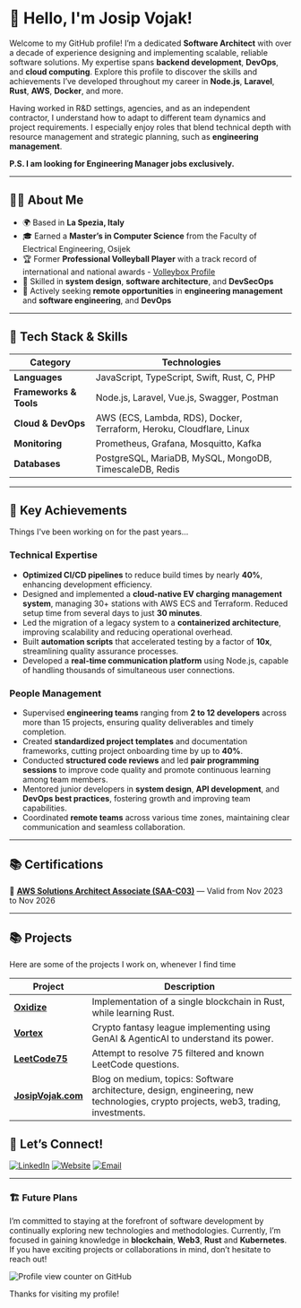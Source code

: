 # 👋 Hello, I'm **Josip Vojak**!

Welcome to my GitHub profile! I’m a dedicated **Software Architect** with over a decade of experience designing and implementing scalable, reliable software solutions. 
My expertise spans **backend development**, **DevOps**, and **cloud computing**. Explore this profile to discover the skills and achievements I’ve developed throughout my career in **Node.js**, **Laravel**, **Rust**, **AWS**, **Docker**, and more.

Having worked in R&D settings, agencies, and as an independent contractor, I understand how to adapt to different team dynamics and project requirements. 
I especially enjoy roles that blend technical depth with resource management and strategic planning, such as **engineering management**.

**P.S. I am looking for Engineering Manager jobs exclusively.**

---

## 🧑‍💻 **About Me**

- 🌍 Based in **La Spezia, Italy**
- 🎓 Earned a **Master’s in Computer Science** from the Faculty of Electrical Engineering, Osijek
- 🏆 Former **Professional Volleyball Player** with a track record of international and national awards - [Volleybox Profile](https://volleybox.net/josip-vojak-p10964/clubs)
- 🔧 Skilled in **system design**, **software architecture**, and **DevSecOps**
- 💼 Actively seeking **remote opportunities** in **engineering management** and **software engineering**, and **DevOps**

---

## 🚀 **Tech Stack & Skills**

| **Category**           | **Technologies**                                       |
|------------------------|-------------------------------------------------------|
| **Languages**          | JavaScript, TypeScript, Swift, Rust, C, PHP           |
| **Frameworks & Tools** | Node.js, Laravel, Vue.js, Swagger, Postman            |
| **Cloud & DevOps**     | AWS (ECS, Lambda, RDS), Docker, Terraform, Heroku, Cloudflare, Linux     |
| **Monitoring**         | Prometheus, Grafana, Mosquitto, Kafka                 |
| **Databases**          | PostgreSQL, MariaDB, MySQL, MongoDB, TimescaleDB, Redis |

---

## 🎯 **Key Achievements**
Things I've been working on for the past years...

### **Technical Expertise**
- **Optimized CI/CD pipelines** to reduce build times by nearly **40%**, enhancing development efficiency.
- Designed and implemented a **cloud-native EV charging management system**, managing 30+ stations with AWS ECS and Terraform. Reduced setup time from several days to just **30 minutes**.
- Led the migration of a legacy system to a **containerized architecture**, improving scalability and reducing operational overhead.
- Built **automation scripts** that accelerated testing by a factor of **10x**, streamlining quality assurance processes.
- Developed a **real-time communication platform** using Node.js, capable of handling thousands of simultaneous user connections.

### **People Management**
- Supervised **engineering teams** ranging from **2 to 12 developers** across more than 15 projects, ensuring quality deliverables and timely completion.
- Created **standardized project templates** and documentation frameworks, cutting project onboarding time by up to **40%**.
- Conducted **structured code reviews** and led **pair programming sessions** to improve code quality and promote continuous learning among team members.
- Mentored junior developers in **system design**, **API development**, and **DevOps best practices**, fostering growth and improving team capabilities.
- Coordinated **remote teams** across various time zones, maintaining clear communication and seamless collaboration.

---

## 📚 **Certifications**

🏅 [**AWS Solutions Architect Associate (SAA-C03)**](https://www.credly.com/badges/1a5a5157-bda8-43ee-b3f9-071fa32cb62f/linked_in_profile) — Valid from Nov 2023 to Nov 2026

---


## 📚  **Projects**

Here are some of the projects I work on, whenever I find time

| **Project**           | **Description**                                       | 
|------------------------|-------------------------------------------------------|
| [**Oxidize**](https://github.com/spamserv/oxidize)          | Implementation of a single blockchain in Rust, while learning Rust.           |
| [**Vortex**](https://github.com/spamserv/cryptomania) | Crypto fantasy league implementing using GenAI & AgenticAI to understand its power.            |
| [**LeetCode75**](https://github.com/spamserv/LeetCode75) | Attempt to resolve 75 filtered and known LeetCode questions. |
| [**JosipVojak.com**](https://josipvojak.com) | Blog on medium, topics: Software architecture, design, engineering, new technologies, crypto projects, web3, trading, investments. |

## 🤝 **Let’s Connect!**

[![LinkedIn](https://img.shields.io/badge/LinkedIn-0A66C2?style=for-the-badge&logo=linkedin&logoColor=white)](https://linkedin.com/in/vojak) [![Website](https://img.shields.io/badge/Website-333333?style=for-the-badge&logo=google-chrome&logoColor=white)](https://www.josipvojak.com) [![Email](https://img.shields.io/badge/Email-D14836?style=for-the-badge&logo=gmail&logoColor=white)](mailto:josipvojak@gmail.com)

---

### 🏗️ **Future Plans**
I’m committed to staying at the forefront of software development by continually exploring new technologies and methodologies. 
Currently, I’m focused in gaining knowledge in **blockchain**, **Web3**, **Rust** and **Kubernetes**. If you have exciting projects or collaborations in mind, don’t hesitate to reach out!


![Profile view counter on GitHub](https://komarev.com/ghpvc/?username=spamserv)


Thanks for visiting my profile!
